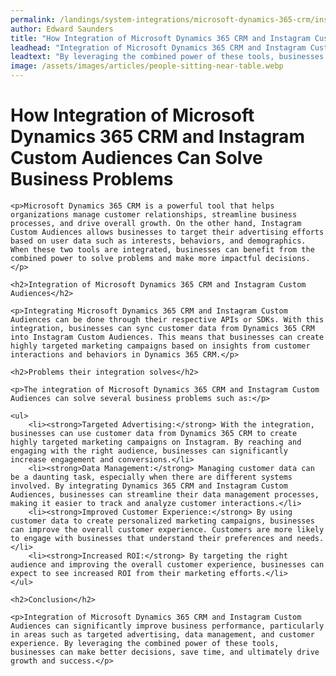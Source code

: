 ```yaml
---
permalink: /landings/system-integrations/microsoft-dynamics-365-crm/instagram-custom-audiences
author: Edward Saunders
title: "How Integration of Microsoft Dynamics 365 CRM and Instagram Custom Audiences Can Solve Business Problems"
leadhead: "Integration of Microsoft Dynamics 365 CRM and Instagram Custom Audiences can significantly improve business performance, particularly in areas such as targeted advertising, data management, and customer experience"
leadtext: "By leveraging the combined power of these tools, businesses can make better decisions, save time, and ultimately drive growth and success."
image: /assets/images/articles/people-sitting-near-table.webp
---
```

<div class="arttext">
	<h1>How Integration of Microsoft Dynamics 365 CRM and Instagram Custom Audiences Can Solve Business Problems</h1>

	<p>Microsoft Dynamics 365 CRM is a powerful tool that helps organizations manage customer relationships, streamline business processes, and drive overall growth. On the other hand, Instagram Custom Audiences allows businesses to target their advertising efforts based on user data such as interests, behaviors, and demographics. When these two tools are integrated, businesses can benefit from the combined power to solve problems and make more impactful decisions.</p>

	<h2>Integration of Microsoft Dynamics 365 CRM and Instagram Custom Audiences</h2>

	<p>Integrating Microsoft Dynamics 365 CRM and Instagram Custom Audiences can be done through their respective APIs or SDKs. With this integration, businesses can sync customer data from Dynamics 365 CRM into Instagram Custom Audiences. This means that businesses can create highly targeted marketing campaigns based on insights from customer interactions and behaviors in Dynamics 365 CRM.</p>

	<h2>Problems their integration solves</h2>

	<p>The integration of Microsoft Dynamics 365 CRM and Instagram Custom Audiences can solve several business problems such as:</p>

	<ul>
		<li><strong>Targeted Advertising:</strong> With the integration, businesses can use customer data from Dynamics 365 CRM to create highly targeted marketing campaigns on Instagram. By reaching and engaging with the right audience, businesses can significantly increase engagement and conversions.</li>
		<li><strong>Data Management:</strong> Managing customer data can be a daunting task, especially when there are different systems involved. By integrating Dynamics 365 CRM and Instagram Custom Audiences, businesses can streamline their data management processes, making it easier to track and analyze customer interactions.</li>
		<li><strong>Improved Customer Experience:</strong> By using customer data to create personalized marketing campaigns, businesses can improve the overall customer experience. Customers are more likely to engage with businesses that understand their preferences and needs.</li>
		<li><strong>Increased ROI:</strong> By targeting the right audience and improving the overall customer experience, businesses can expect to see increased ROI from their marketing efforts.</li>
	</ul>

	<h2>Conclusion</h2>

	<p>Integration of Microsoft Dynamics 365 CRM and Instagram Custom Audiences can significantly improve business performance, particularly in areas such as targeted advertising, data management, and customer experience. By leveraging the combined power of these tools, businesses can make better decisions, save time, and ultimately drive growth and success.</p>

</div>